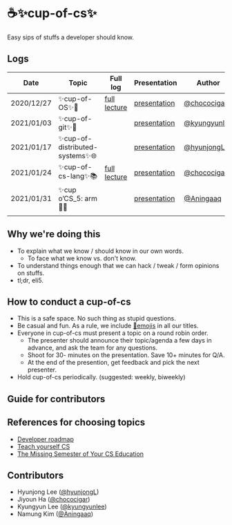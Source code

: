 # ☕✨cup-of-cs✨
Easy sips of stuffs a developer should know.

## Logs
| Date     |Topic|Full log|Presentation|Author      |
|----------|-----|--------|------------|------------|
|2020/12/27|✨cup-of-OS✨🌳|[full lecture](https://github.com/chococigar/cup-of-cs/blob/main/lectures/1_cup-of-os.md)|[presentation](https://docs.google.com/presentation/d/1ya2-NfS2mJQ-V4qFdMmBMXSjMTHaSbZGE-x8RvJ-wiM/edit?usp=sharing)|[@chococigar](https://github.com/chococigar)|
|2021/01/03|✨cup-of-git✨🐙|   |[presentation](https://docs.google.com/presentation/d/1-7wc_HSzrpNNOqcot3aK6sTF74HHGPgcyVEyPOSi__8/edit?usp=sharing)|[@kyungyunlee](https://github.com/kyungyunlee)|
|2021/01/17|✨cup-of-distributed-systems✨🌐|            |[presentation](https://docs.google.com/presentation/d/1TmyfFXnzr_6p1GJdmfh4JIPK06pKf1zJ3eyNPk555pY/edit?usp=sharing)| [@hyunjongL](http://github.com/hyunjongL) |
|2021/01/24|✨cup-of-cs-lang✨📚|[full lecture](https://github.com/chococigar/cup-of-cs/blob/main/lectures/4_cup-of-cs-lang.md) |[presentation](https://docs.google.com/presentation/d/1RVt7Ytw8Bt5KTr57FC7f98kHuGEQrbvHDeGzXqiQXLo/edit?usp=sharing)|[@chococigar](https://github.com/chococigar)|
|2021/01/31|✨cup o’CS_5: arm🌰✨| |[presentation](https://docs.google.com/presentation/d/1tyjcIKm3L_xdkjfIuCHWcruoNn0rhefZunncKkhxwEk/edit?usp=sharing)|[@Aningaaq](https://github.com/Aningaaq)|
|          |    |       |             |              |


## Why we're doing this
* To explain what we know / should know in our own words.
    * To face what we know vs. don't know.
* To understand things enough that we can hack / tweak / form opinions on stuffs.
* tl;dr, eli5.

## How to conduct a cup-of-cs
* This is a safe space. No such thing as stupid questions.
* Be casual and fun. As a rule, we include [🤪emojis](https://emojipedia.org/) in all our titles.
* Everyone in cup-of-cs must present a topic on a round robin order.
    * The presenter should announce their topic/agenda a few days in advance, and ask the team for any questions.
    * Shoot for 30- minutes on the presentation. Save 10+ minutes for Q/A.
    * At the end of the presention, get feedback and pick the next presenter.
* Hold cup-of-cs periodically. (suggested: weekly, biweekly)

## Guide for contributors

## References for choosing topics
* [Developer roadmap](https://github.com/kamranahmedse/developer-roadmap)
* [Teach yourself CS](https://teachyourselfcs.com/)
* [The Missing Semester of Your CS Education](https://missing.csail.mit.edu/)


## Contributors
* Hyunjong Lee ([@hyunjongL](http://github.com/hyunjongL))
* Jiyoun Ha ([@chococigar](https://github.com/chococigar))
* Kyungyun Lee ([@kyungyunlee](https://github.com/kyungyunlee))
* Namung Kim ([@Aningaaq](https://github.com/Aningaaq))
